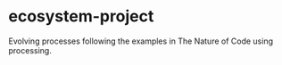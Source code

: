 # ecosystem-project
Evolving processes following the examples in The Nature of Code using processing.
